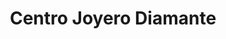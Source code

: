 ---
title: "Centro Joyero Diamante"
url: /toluca-de-lerdo/centro-joyero-diamante/
shop: Einkaufszentrum
---